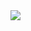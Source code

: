 <img src= "https://capsule-render.vercel.app/api?type=waving&height=300&color=gradient&text=Ola%20eu%20sou%20o%20edu%20e%20faço%20malwares%20de%20gdi">

